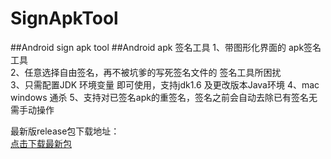 # SignApkTool
##Android sign apk tool
##Android  apk 签名工具
1、带图形化界面的 apk签名工具  
2、任意选择自由签名，再不被坑爹的写死签名文件的 签名工具所困扰  
3、只需配置JDK 环境变量 即可使用，支持jdk1.6 及更改版本Java环境
4、mac windows 通杀
5、支持对已签名apk的重签名，签名之前会自动去除已有签名无需手动操作

最新版release包下载地址：  
[点击下载最新包](http://bailiangjin.github.io/dev/download/release/index.html)
